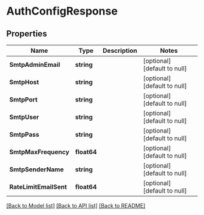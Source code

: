 # AuthConfigResponse

## Properties
Name | Type | Description | Notes
------------ | ------------- | ------------- | -------------
**SmtpAdminEmail** | **string** |  | [optional] [default to null]
**SmtpHost** | **string** |  | [optional] [default to null]
**SmtpPort** | **string** |  | [optional] [default to null]
**SmtpUser** | **string** |  | [optional] [default to null]
**SmtpPass** | **string** |  | [optional] [default to null]
**SmtpMaxFrequency** | **float64** |  | [optional] [default to null]
**SmtpSenderName** | **string** |  | [optional] [default to null]
**RateLimitEmailSent** | **float64** |  | [optional] [default to null]

[[Back to Model list]](../README.md#documentation-for-models) [[Back to API list]](../README.md#documentation-for-api-endpoints) [[Back to README]](../README.md)

